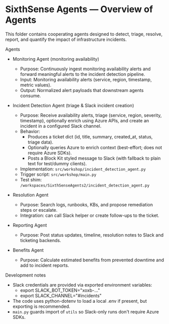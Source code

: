 # SixthSense Agents — Overview of Agents

This folder contains cooperating agents designed to detect, triage, resolve, report, and quantify the impact of infrastructure incidents.

Agents
- Monitoring Agent (monitoring availability)
  - Purpose: Continuously ingest monitoring availability alerts and forward meaningful alerts to the incident detection pipeline.
  - Input: Monitoring availability alerts (service, region, timestamp, metric values).
  - Output: Normalized alert payloads that downstream agents consume.

- Incident Detection Agent (triage & Slack incident creation)
  - Purpose: Receive availability alerts, triage (service, region, severity, timestamp), optionally enrich using Azure APIs, and create an incident in a configured Slack channel.
  - Behavior:
    - Produces a ticket dict (id, title, summary, created_at, status, triage data).
    - Optionally queries Azure to enrich context (best-effort; does not require Azure SDKs).
    - Posts a Block Kit styled message to Slack (with fallback to plain text for test/dummy clients).
  - Implementation: `src/workshop/incident_detection_agent.py`
  - Trigger script: `src/workshop/main.py`
  - Test shim: `/workspaces/SixthSenseAgents2/incident_detection_agent.py`

- Resolution Agent
  - Purpose: Search logs, runbooks, KBs, and propose remediation steps or escalate.
  - Integration: can call Slack helper or create follow-ups to the ticket.

- Reporting Agent
  - Purpose: Post status updates, timeline, resolution notes to Slack and ticketing backends.

- Benefits Agent
  - Purpose: Calculate estimated benefits from prevented downtime and add to incident reports.

Development notes
- Slack credentials are provided via exported environment variables:
  - export SLACK_BOT_TOKEN="xoxb-..."
  - export SLACK_CHANNEL="#incidents"
- The code uses python-dotenv to load a local .env if present, but exporting is recommended.
- `main.py` guards import of `utils` so Slack-only runs don't require Azure SDKs.


